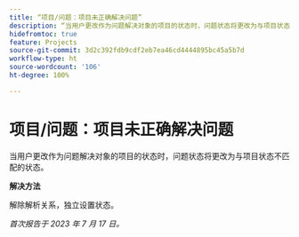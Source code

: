 ```yaml
---
title: “项目/问题：项目未正确解决问题”
description: “当用户更改作为问题解决对象的项目的状态时，问题状态将更改为与项目状态不匹配的状态。”
hidefromtoc: true
feature: Projects
source-git-commit: 3d2c392fdb9cdf2eb7ea46cd4444895bc45a5b7d
workflow-type: ht
source-wordcount: '106'
ht-degree: 100%

---
```



# 项目/问题：项目未正确解决问题

当用户更改作为问题解决对象的项目的状态时，问题状态将更改为与项目状态不匹配的状态。

**解决方法**

解除解析关系，独立设置状态。

_首次报告于 2023 年 7 月 17 日。_

